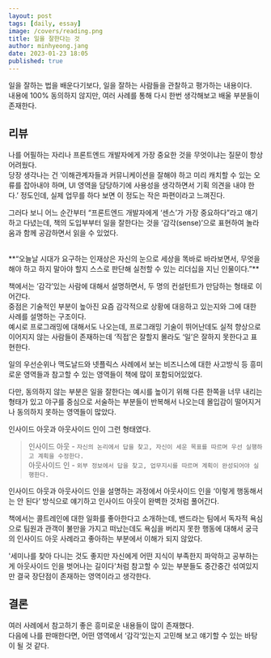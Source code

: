 ```yaml
---
layout: post
tags: [daily, essay]
image: /covers/reading.png
title: 일을 잘한다는 것
author: minhyeong.jang
date: 2023-01-23 18:05
published: true
---
```


일을 잘하는 법을 배운다기보다, 일을 잘하는 사람들을 관찰하고 평가하는 내용이다.  
내용에 100% 동의하지 않지만, 여러 사례를 통해 다시 한번 생각해보고 배울 부분들이 존재한다.

## 리뷰

나를 어필하는 자리나 프론트엔드 개발자에게 가장 중요한 것을 무엇이냐는 질문이 항상 어려웠다.  
당장 생각나는 건 ‘이해관계자들과 커뮤니케이션을 잘해야 하고 미리 캐치할 수 있는 오류를 잡아내야 하며, UI 영역을 담당하기에 사용성을 생각하면서 기획 의견을 내야 한다.’ 정도인데, 실제 업무를 하다 보면 이 정도는 작은 파편이라고 느껴진다.

그러다 보니 어느 순간부터 “프론트엔드 개발자에게 ‘센스’가 가장 중요하다”라고 얘기하고 다녔는데, 책의 도입부부터 일을 잘한다는 것을 ‘감각(sense)’으로 표현하여 놀라움과 함께 공감하면서 읽을 수 있었다.

<br/>
**“오늘날 시대가 요구하는 인재상은 자신의 눈으로 세상을 똑바로 바라보면서, 무엇을 해야 하고 하지 말아야 할지 스스로 판단해 실천할 수 있는 리더십을 지닌 인물이다.”**

책에서는 ‘감각’있는 사람에 대해서 설명하면서, 두 명의 컨설턴트가 만담하는 형태로 이어간다.  
중점은 기술적인 부분이 높아진 요즘 감각적으로 상황에 대응하고 있는지와 그에 대한 사례를 설명하는 구조이다.  
예시로 프로그래밍에 대해서도 나오는데, 프로그래밍 기술이 뛰어난데도 실적 향상으로 이어지지 않는 사람들이 존재하는데 ‘직접’은 잘할지 몰라도 ‘일’은 잘하지 못한다고 표현한다.

일의 우선순위나 맥도날드와 넷플릭스 사례에서 보는 비즈니스에 대한 사고방식 등 흥미로운 영역들과 참고할 수 있는 영역들이 책에 많이 포함되어있었다.

다만, 동의하지 않는 부분은 일을 잘한다는 예시를 높이기 위해 다른 한쪽을 너무 내리는 형태가 있고 야구를 중심으로 서술하는 부분들이 반복해서 나오는데 몰입감이 떨어지거나 동의하지 못하는 영역들이 많았다.

인사이드 아웃과 아웃사이드 인이 그런 형태였다.

> 인사이드 아웃 - `자신의 논리에서 답을 찾고, 자신이 세운 목표를 따르며 우선 실행하고 계획을 수정한다.`  
> 아웃사이드 인 - `외부 정보에서 답을 찾고, 업무지시를 따르며 계획이 완성되어야 실행한다.`

인사이드 아웃과 아웃사이드 인을 설명하는 과정에서 아웃사이드 인을 ‘이렇게 행동해서는 안 된다’ 방식으로 얘기하고 인사이드 아웃이 완벽한 것처럼 풀어간다.

책에서는 콜트레인에 대한 일화를 좋아한다고 소개하는데, 밴드라는 팀에서 독자적 욕심으로 팀원과 관객이 불만을 가지고 떠났는데도 욕심을 버리지 못한 행동에 대해서 궁극의 인사이드 아웃 사례라고 좋아하는 부분에서 이해가 되지 않았다.

'세미나를 찾아 다니는 것도 좋지만 자신에게 어떤 지식이 부족한지 파악하고 공부하는게 아웃사이드 인을 벗어나는 길이다'처럼 참고할 수 있는 부분들도 중간중간 섞여있지만 결국 장단점이 존재하는 영역이라고 생각한다.

## 결론

여러 사례에서 참고하기 좋은 흥미로운 내용들이 많이 존재했다.  
다음에 나를 판매한다면, 어떤 영역에서 ‘감각’있는지 고민해 보고 얘기할 수 있는 바탕이 될 것 같다.
